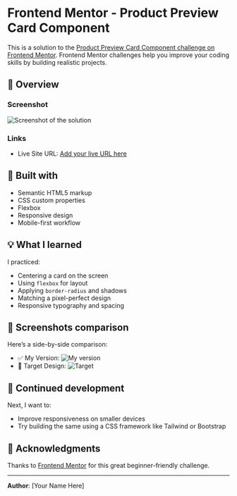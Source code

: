# Frontend Mentor - Product Preview Card Component

This is a solution to the [Product Preview Card Component challenge on Frontend Mentor](https://www.frontendmentor.io/challenges/product-preview-card-component-GO7UmttRfa). Frontend Mentor challenges help you improve your coding skills by building realistic projects.

## 🚀 Overview

### Screenshot

![Screenshot of the solution](./screenshot.png)

### Links

- Live Site URL: [Add your live URL here](https://your-live-site-link.com)

## 🔨 Built with

- Semantic HTML5 markup
- CSS custom properties
- Flexbox
- Responsive design
- Mobile-first workflow

## 💡 What I learned

I practiced:
- Centering a card on the screen
- Using `flexbox` for layout
- Applying `border-radius` and shadows
- Matching a pixel-perfect design
- Responsive typography and spacing

## 📸 Screenshots comparison

Here’s a side-by-side comparison:
- ✅ My Version:
  ![My version](./my-version.png)
- 🎯 Target Design:
  ![Target](./desktop-design.jpg)

## 🧠 Continued development

Next, I want to:
- Improve responsiveness on smaller devices
- Try building the same using a CSS framework like Tailwind or Bootstrap

## 🙏 Acknowledgments

Thanks to [Frontend Mentor](https://www.frontendmentor.io) for this great beginner-friendly challenge.

---

**Author**: [Your Name Here]
